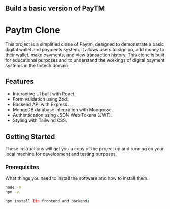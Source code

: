 
## Build a basic version of PayTM

# Paytm Clone

This project is a simplified clone of Paytm, designed to demonstrate a basic digital wallet and payments system. It allows users to sign up, add money to their wallet, make payments, and view transaction history. This clone is built for educational purposes and to understand the workings of digital payment systems in the fintech domain.

## Features

- Interactive UI built with React.
- Form validation using Zod.
- Backend API with Express.
- MongoDB database integration with Mongoose.
- Authentication using JSON Web Tokens (JWT).
- Styling with Tailwind CSS.

## Getting Started

These instructions will get you a copy of the project up and running on your local machine for development and testing purposes.

### Prerequisites

What things you need to install the software and how to install them.

```bash
node -v
npm -v

npm install (in frontend and backend)
